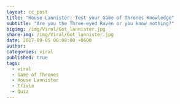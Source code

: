 ```yaml
---
layout: cc_post  
title: "House Lannister: Test your Game of Thrones Knowledge"
subtitle: "Are you the Three-eyed Raven or you know nothing?"
bigimg: /img/Viral/Got_lannister.jpg
share-img: /img/Viral/Got_lannister.jpg
date: 2017-09-05 06:08:00 +0600
author:
categories: viral
published: true
tags:
  - viral
  - Game of Thrones
  - House Lannister
  - Trivia
  - Quiz
---
```




<script type="text/javascript" src="//cdn.playbuzz.com/widget/feed.js"></script>
<div class="pb_feed" data-embed-by="970a927d-1c1d-4112-974a-6fe7eac0fb1b" data-item="e11f91cd-8751-4a2d-ab18-0a25ead47fbc"  data-recommend="false" data-game-info="false" data-comments="false" ></div>
